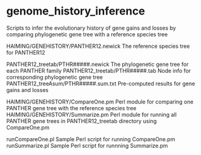# genome_history_inference
Scripts to infer the evolutionary history of gene gains and losses  by comparing phylogenetic gene tree with a reference species tree


HAIMING/GENEHISTORY/PANTHER12.newick                        The reference species tree for PANTHER12

PANTHER12_treetab/PTHR#####.newick                          The phylogenetic gene tree for each PANTHER family
PANTHER12_treetab/PTHR#####.tab                             Node info for corresponding phylogenetic gene tree	
PANTHER12_treeAsum/PTHR#####.sum.txt                        Pre-computed results for gene gains and losses

HAIMING/GENEHISTORY/CompareOne.pm                           Perl module for comparing one PANTHER gene tree with the reference species tree
HAIMING/GENEHISTORY/Summarize.pm                            Perl module for running all PANTHER gene trees in PANTHER12_treetab directory using CompareOne.pm

runCompareOne.pl                                            Sample Perl script for running CompareOne.pm
runSummarize.pl                                             Sample Perl script for runnning Summarize.pm

